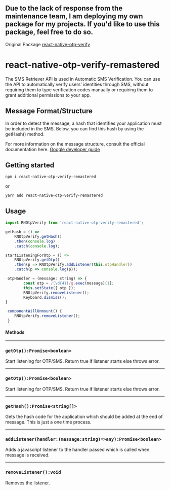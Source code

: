 ## Due to the lack of response from the maintenance team, I am deploying my own package for my projects. If you'd like to use this package, feel free to do so.

Original Package [react-native-otp-verify](https://www.npmjs.com/package/react-native-otp-verify)


# react-native-otp-verify-remastered
The SMS Retriever API is used in Automatic SMS Verification.
You can use the API to automatically verify users' identities through SMS, without requiring them to type verification codes manually or requiring them to grant additional permissions to your app.

 ## Message Format/Structure
 In order to detect the message, a hash that identifies your application must be included in the SMS. Below, you can find this hash by using the getHash() method.

For more information on the message structure, consult the official documentation here.
[Google developer guide](https://developers.google.com/identity/sms-retriever/verify)

## Getting started

```
npm i react-native-otp-verify-remastered
```
or
```
yarn add react-native-otp-verify-remastered
```

## Usage
```javascript
import RNOtpVerify from 'react-native-otp-verify-remastered';

getHash = () =>
    RNOtpVerify.getHash()
    .then(console.log)
    .catch(console.log);

startListeningForOtp = () =>
    RNOtpVerify.getOtp()
    .then(p => RNOtpVerify.addListener(this.otpHandler))
    .catch(p => console.log(p));

 otpHandler = (message: string) => {
        const otp = /(\d{4})/g.exec(message)[1];
        this.setState({ otp });
        RNOtpVerify.removeListener();
        Keyboard.dismiss();
}

 componentWillUnmount() {
    RNOtpVerify.removeListener();
 }
```

#### Methods
---
### `getOtp():Promise<boolean>`

Start listening for OTP/SMS. Return true if listener starts else throws error.

---
### `getOtp():Promise<boolean>`

Start listening for OTP/SMS. Return true if listener starts else throws error.

---
### `getHash():Promise<string[]>`

Gets the hash code for the application which should be added at the end of message.
This is just a one time process.

---
### `addListener(handler:(message:string)=>any):Promise<boolean>`

Adds a javascript listener to the handler passed which is called when message is received.

---
### `removeListener():void`

Removes the listener.
